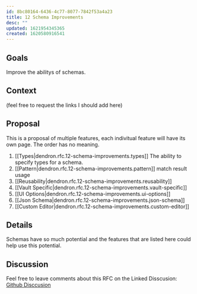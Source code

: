 ```yaml
---
id: 8bc80164-6436-4c77-8077-7842f53a4a23
title: 12 Schema Improvements
desc: ""
updated: 1621954345365
created: 1620580916541
---
```


## Goals

Improve the abilitys of schemas.

## Context

(feel free to request the links I should add here)

## Proposal

This is a proposal of multiple features, each indivitual feature will have its own page. The order has no meaning.

1. [[Types|dendron.rfc.12-schema-improvements.types]]
   The ability to specify types for a schema.
1. [[Pattern|dendron.rfc.12-schema-improvements.pattern]] match result usage
1. [[Reusability|dendron.rfc.12-schema-improvements.reusability]]
1. [[Vault Specific|dendron.rfc.12-schema-improvements.vault-specific]]
1. [[UI Options|dendron.rfc.12-schema-improvements.ui-options]]
1. [[Json Schema|dendron.rfc.12-schema-improvements.json-schema]]
1. [[Custom Editor|dendron.rfc.12-schema-improvements.custom-editor]]

## Details

Schemas have so much potential and the features that are listed here could help use this potential.

## Discussion

Feel free to leave comments about this RFC on the Linked Disscusion:
[Github Disccusion](https://github.com/dendronhq/dendron/discussions/727)
